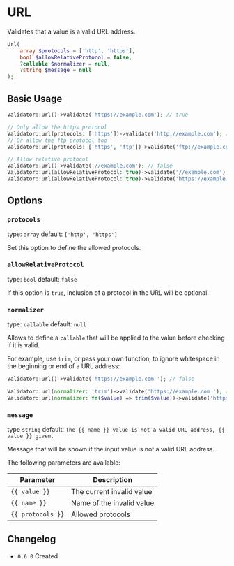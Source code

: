 # URL

Validates that a value is a valid URL address.

```php
Url(
    array $protocols = ['http', 'https'],
    bool $allowRelativeProtocol = false,
    ?callable $normalizer = null,
    ?string $message = null
);
```

## Basic Usage

```php
Validator::url()->validate('https://example.com'); // true

// Only allow the https protocol
Validator::url(protocols: ['https'])->validate('http://example.com'); // false
// Or allow the ftp protocol too
Validator::url(protocols: ['https', 'ftp'])->validate('ftp://example.com'); // true

// Allow relative protocol
Validator::url()->validate('//example.com'); // false
Validator::url(allowRelativeProtocol: true)->validate('//example.com'); // true
Validator::url(allowRelativeProtocol: true)->validate('https://example.com'); // true
```

## Options

### `protocols`

type: `array` default: `['http', 'https']`

Set this option to define the allowed protocols.

### `allowRelativeProtocol`

type: `bool` default: `false`

If this option is `true`, inclusion of a protocol in the URL will be optional.

### `normalizer`

type: `callable` default: `null`

Allows to define a `callable` that will be applied to the value before checking if it is valid.

For example, use `trim`, or pass your own function, to ignore whitespace in the beginning or end of a URL address:

```php
Validator::url()->validate('https://example.com '); // false

Validator::url(normalizer: 'trim')->validate('https://example.com '); // true
Validator::url(normalizer: fn($value) => trim($value))->validate('https://example.com '); // true
```

### `message`

type `string` default: `The {{ name }} value is not a valid URL address, {{ value }} given.`

Message that will be shown if the input value is not a valid URL address.

The following parameters are available:

| Parameter         | Description               |
|-------------------|---------------------------|
| `{{ value }}`     | The current invalid value |
| `{{ name }}`      | Name of the invalid value |
| `{{ protocols }}` | Allowed protocols         |

## Changelog

- `0.6.0` Created
